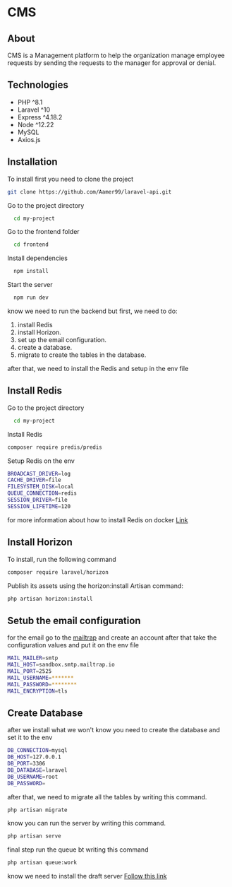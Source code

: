 <h1>CMS</h1>



## About 

CMS is a Management platform to help the organization manage employee requests by sending the requests to the manager for approval or denial.

## Technologies

* PHP ^8.1
* Laravel ^10 
* Express ^4.18.2 
* Node ^12.22 
* MySQL 
* Axios.js 


## Installation 
To install first you need to clone the project 
  
```bash
git clone https://github.com/Aamer99/laravel-api.git 
```

Go to the project directory

```bash
  cd my-project
```
Go to the frontend folder 

```bash
  cd frontend 
```

Install dependencies

```bash
  npm install
```

Start the server

```bash
  npm run dev
```

know we need to run the backend but first, we need to do: 
1. install Redis 
2. install Horizon.
3. set up the email configuration. 
4. create a database.
5. migrate to create the tables in the database.


 
after that, we need to install the Redis and setup in the env file
## Install Redis 
Go to the project directory
```bash
  cd my-project
```
Install Redis

```bash 
composer require predis/predis
```
Setup Redis on the env 

```bash 
BROADCAST_DRIVER=log
CACHE_DRIVER=file
FILESYSTEM_DISK=local
QUEUE_CONNECTION=redis
SESSION_DRIVER=file
SESSION_LIFETIME=120
```
for more information about how to install Redis on docker [Link](https://hub.docker.com/_/redis) 

##  Install Horizon
To install, run the following command

```bash
composer require laravel/horizon
```
 Publish its assets using the horizon:install Artisan command: 
```bash 
php artisan horizon:install 
```
## Setub the email configuration
for the email go to the [mailtrap](https://mailtrap.io/) and create an account after that take the configuration values and put it on the env file 

```bash 
MAIL_MAILER=smtp
MAIL_HOST=sandbox.smtp.mailtrap.io
MAIL_PORT=2525
MAIL_USERNAME=*******
MAIL_PASSWORD=********
MAIL_ENCRYPTION=tls
```

## Create Database 

after we install what we won't know you need to create the database and set it to the env 

```bash 
DB_CONNECTION=mysql
DB_HOST=127.0.0.1
DB_PORT=3306
DB_DATABASE=laravel
DB_USERNAME=root
DB_PASSWORD=
```  
after that, we need to migrate all the tables by writing this command.
 
```bash
php artisan migrate
```

know you can run the server by writing this command. 

```bash
php artisan serve
```
final step run the queue bt writing this command 
``` bash 
php artisan queue:work 
```

know we need to install the draft server [Follow this link](https://github.com/Aamer99/Draft-Server)


